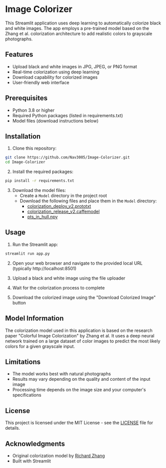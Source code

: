 # Image Colorizer

This Streamlit application uses deep learning to automatically colorize black and white images. The app employs a pre-trained model based on the Zhang et al. colorization architecture to add realistic colors to grayscale photographs.

## Features

- Upload black and white images in JPG, JPEG, or PNG format
- Real-time colorization using deep learning
- Download capability for colorized images
- User-friendly web interface

## Prerequisites

- Python 3.8 or higher
- Required Python packages (listed in requirements.txt)
- Model files (download instructions below)

## Installation

1. Clone this repository:
```bash
git clone https://github.com/Nav3005/Image-Colorizer.git
cd Image-Colorizer
```

2. Install the required packages:
```bash
pip install -r requirements.txt
```

3. Download the model files:
   - Create a `Model` directory in the project root
   - Download the following files and place them in the `Model` directory:
     - [colorization_deploy_v2.prototxt](https://raw.githubusercontent.com/richzhang/colorization/master/colorization/models/colorization_deploy_v2.prototxt)
     - [colorization_release_v2.caffemodel](https://www.dropbox.com/s/dx0qvhhp5hbcx7z/colorization_release_v2.caffemodel?dl=1)
     - [pts_in_hull.npy](https://raw.githubusercontent.com/richzhang/colorization/master/colorization/resources/pts_in_hull.npy)

## Usage

1. Run the Streamlit app:
```bash
streamlit run app.py
```

2. Open your web browser and navigate to the provided local URL (typically http://localhost:8501)

3. Upload a black and white image using the file uploader

4. Wait for the colorization process to complete

5. Download the colorized image using the "Download Colorized Image" button

## Model Information

The colorization model used in this application is based on the research paper "Colorful Image Colorization" by Zhang et al. It uses a deep neural network trained on a large dataset of color images to predict the most likely colors for a given grayscale input.

## Limitations

- The model works best with natural photographs
- Results may vary depending on the quality and content of the input image
- Processing time depends on the image size and your computer's specifications

## License

This project is licensed under the MIT License - see the [LICENSE](LICENSE) file for details.

## Acknowledgments

- Original colorization model by [Richard Zhang](https://github.com/richzhang/colorization)
- Built with Streamlit 